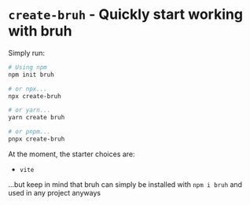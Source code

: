 # `create-bruh` - Quickly start working with bruh

Simply run:
```sh
# Using npm
npm init bruh

# or npx...
npx create-bruh

# or yarn...
yarn create bruh

# or pnpm...
pnpx create-bruh
```

At the moment, the starter choices are:

- `vite`

...but keep in mind that bruh can simply be installed with `npm i bruh` and used in any project anyways
